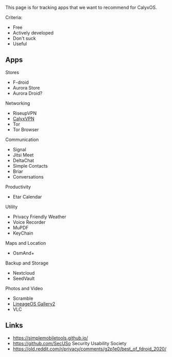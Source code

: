 This page is for tracking apps that we want to recommend for CalyxOS.

Criteria:

* Free
* Actively developed
* Don't suck
* Useful

## Apps

Stores

* F-droid
* Aurora Store
* Aurora Droid?

Networking

* RiseupVPN
* [CalyxVPN](https://f-droid.org/en/packages/org.calyxinstitute.vpn/)
* Tor
* Tor Browser

Communication

* Signal
* Jitsi Meet
* DeltaChat
* Simple Contacts
* Briar
* Conversations

Productivity

* Etar Calendar

Utility

* Privacy Friendly Weather
* Voice Recorder
* MuPDF
* KeyChain

Maps and Location

* OsmAnd+

Backup and Storage

* Nextcloud
* SeedVault

Photos and Video

* Scramble
* [LineageOS Gallery2](https://github.com/LineageOS/android_packages_apps_Gallery2)
* VLC

## Links

* https://simplemobiletools.github.io/
* https://github.com/SecUSo Security Usability Society
* https://old.reddit.com/r/privacy/comments/g2p1e0/best_of_fdroid_2020/
